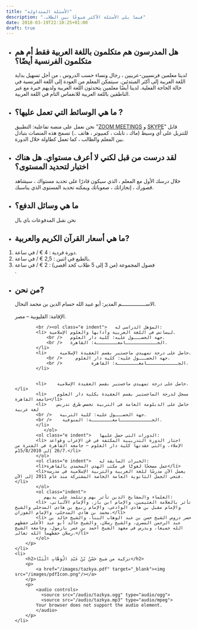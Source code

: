 ```yaml
---
title: "الأسئلة المتداولة"
description: ".فيما يلي الأسئلة الأكثر شيوعًا بين الطلاب"
date: 2018-03-19T22:10:25+01:00
draft: true
---
```


<ul id="faq-questions">
    <li>
        <h2>هل المدرسون هم متكلمون باللغة العربية فقط أم هم متكلمون الفرنسية أيضًا؟</h2>
        <p>لدينا معلمين فرنسيين-عربيين ، رجال ونساء حسب الدروس ، من أجل تسهيل بداية اللغة العربية إلى أكثر المبتدئين. سيتمكن المعلم من العودة إلى اللغة الفرنسية في حالة الحاجة الفعلية. لدينا أيضًا معلمين يتحدثون اللغة العربية ولديهم خبرة مع غير الناطقين باللغة العربية للانغماس التام في اللغة العربية.</p>
    </li>
    <li>
        <h2>ما هي الوسائط التي تعمل عليها؟ ?</h2>
    </li>
        <p>نحن نعمل على منصة تفاعلية: التطبيق "<a href='https://zoom.us/download'>ZOOM MEETINGS</a> و <a href='https://www.skype.com/fr/get-skype/'>SKYPE</a>" قابل للتنزيل على أي وسيط (ماك ، تابلت ، كمبيوتر ، هاتف ..) تسمح هذه المنصات بتبادل بين المعلم والطالب ، كما تعمل كطاولة خلال الدورة.</p>
    <li>
        <h2>لقد درست من قبل لكني لا أعرف مستواي. هل هناك اختبار لتحديد المستوى؟</h2>
        <p>خلال درسك الأول مع المعلم ، الذي سيكون قادرًا على تحديد مستواك ، سيشاهد قصورك ، إنجازاتك ، صعوباتك ويمكنه تحديد المستوى الذي يناسبك.</p>
    </li>
    <li>
        <h2>ما هي وسائل الدفع؟</h2>
        <p>نحن نقبل المدفوعات باي بال</p>
    </li>
    <li>
        <h2>ما هي أسعار القرآن الكريم والعربية?</h2>
        <p><ol><li>دورة فردية : 4 € / في ساعة.</li><li>بالطبع في اثنين : 2,5 € /  في ساعة.</li><li>فصول المجموعة (من 3 إلى 5 طلاب كحد أقصى) : 2 € /  في ساعة</li></ol>.</p>
    </li>
    <li>
        <h2>من نحن?</h2>
        <p>الاســــــــــــــــم المدير: أبو عبيد الله حسام الدين بن محمد النحال.
            <br />
            <br />           الإقامة: القليوبية – مصر. 
            
            <br /><ol class="e indent">   المؤهل الدراسي له:
            <li> ليسانس في اللغة العربية وآدابها والعلوم الإسلامية.   
                <br />   جهة الحصـــول عليه: كلية دار العلوم. 
                <br />   الجــــــــــــامعــــــــة: القاهرة.
            </li>
            <li>  	 حاصل على درجة تمهيدي ماجستير بقسم العقيدة الإسلامية.
                <br />     جهة الحصـــول عليه: كلية دار العلوم. 
                <br />           الجــــــــــــامعــــــــة: القاهرة.
            </li>      
               
               
            <li>    حاصل على درجة تمهيدي ماجستير بقسم العقيدة الإسلامية.</li>
            <li>    مسجل لدرجة الماجستير بقسم العقيدة بكلية دار العلوم جامعة القاهرة</li>
            <li>    حاصل على الدبلومة العامة في التربية تخصص طرق تدريس لغة عربية
            <br />   جهة الحصـــول عليه: كلية التربية. 
            <br />    الجــــــــــــامعــــــــة: المنوفية.
            </li>
               </ol>
            <ol class="e indent">   الدورات التي حصل عليها:
            <li> اجتاز الدورة التدريبية المكثفة في فن الإعراب وقواعد الإملاء، والتي عقدتها كلية دار العلوم – جامعة القاهرة في الفترة من 26/7 إلى 15/8/2010م.</li> 
            </ol>
            <ol class="e indent">   الخبرات السابقة له: 
            <li>عمل مصححًا لغويًّا في مكتب الهدي المحمدي بالقاهرة</li>
            <li>يعمل الآن مدرسًا للغة العربية والتربية الإسلامية في مدرسة فتحي الجمل الثانوية العامة الخاصة المشتركة منذ عام 2011 إلى الآن.</li>
            </ol>
            <ol class="indent">
               العلماء والمشايخ الذين تأثر بهم وتتلمذ على يديهم: 
            <li> تأثر بالعلامة العثيمين، والإمام ابن باز، والإمام الألباني، والإمام مقبل بن هادي الوادعي، والإمام ربيع بن هادي المدخلي والشيخ محمد بن هادي المدخلي، والإمام الفوزان.</li>
            <li> حضر دروس الشيخ حسن بن عبد الوهاب البنا، والشيخ خالد بن عبد الرحمن المصري، والشيخ رسلان، والشيخ خالد أبو عبد الأعلى حفظهم الله جميعا، ويدرس في معهد الشيخ أحمد بن عمر بازمول، وجامعة الشيخ رسلان حفظهما الله تعالى.</li>
            </ol>
        </p>
    </li>
    <li>
        <h2>تزكية من شيخ حَسْنُ بْنُ عَبْدِ الْوَهَّابِ الْبَنَّا</h2>
        <p>
            <a href="/images/tazkya.pdf" target="_blank"><img src="/images/pdfIcon.png"/></a>
        </p>
        <p>
            <audio controls>
              <source src="/audio/tazkya.ogg" type="audio/ogg">
              <source src="/audio/tazkya.mp3" type="audio/mpeg">
            Your browser does not support the audio element.
            </audio>
        </p>
    </li>
</ul>


<style>
#faq-questions ul{
}
.indent li{
    margin-left : 40px;
}
#faq-questions ol{
    padding-left:0;
}
#fh5co-content {
    direction: rtl;
}
</style>
